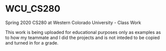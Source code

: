 # WCU_CS280
Spring 2020 CS280 at Western Colorado University - Class Work

This work is being uploaded for educational purposes only as examples as to how my teammate and I did
the projects and is not inteded to be copied and turned in for a grade.
